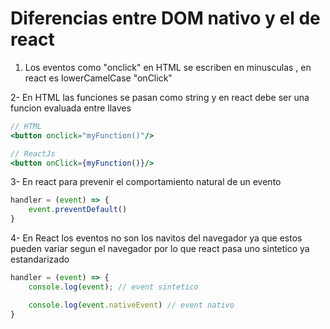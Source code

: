 # Diferencias entre DOM nativo y el de react

1. Los eventos como "onclick" en HTML se escriben en minusculas , en react 
es lowerCamelCase "onClick"

2- En HTML las funciones se pasan como string y en react debe ser una funcion evaluada entre llaves

```jsx
// HTML
<button onclick="myFunction()"/>

// ReactJs
<button onClick={myFunction()}/>
```

3- En react para prevenir el comportamiento natural de un evento

```jsx
handler = (event) => {
    event.preventDefault()
}
```

4- En React los eventos no son los navitos del navegador ya que estos pueden variar segun el navegador
por lo que react pasa uno sintetico ya estandarizado

```jsx
handler = (event) => {
    console.log(event); // event sintetico

    console.log(event.nativeEvent) // event nativo
}
```